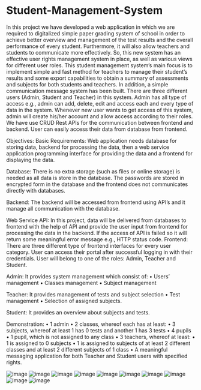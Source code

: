 # Student-Management-System
In this project we have developed a web application in which we are required to digitalized simple paper grading system of school in order to achieve better overview and management of the test results and the overall performance of every student. Furthermore, it will also allow teachers and students to communicate more effectively. So, this new system has an effective user rights management system in place, as well as various views for different user roles.
This student management system’s main focus is to implement simple and fast method for teachers to manage their student’s results and some export capabilities to obtain a summary of assessments and subjects for both students and teachers. In addition, a simple communication message system has been built.
There are three different users (Admin, Student and Teacher) in this system. Admin has all type of access e.g., admin can add, delete, edit and access each and every type of data in the system. Whenever new user wants to get access of this system, admin will create his/her account and allow access according to their roles.
We have use CRUD Rest APIs for the communication between frontend and backend. User can easily access their data from database from frontend.

Objectives:
Basic Requirements:
Web application needs database for storing data, backend for processing the data, then a web service application programming interface for providing the data and a frontend for displaying the data.

Database:
There is no extra storage (such as files or online storage) is needed as all data is store in the database. The passwords are stored in encrypted form in the database and the frontend does not communicates directly with databases.

Backend:
The backend will be accessed from frontend using API’s and it manage all communication with the database.

Web Service API:
In this project, data will be delivered from databases to frontend with the help of API and provide the user input from frontend for processing the data in the backend. If the access of API is failed so it will return some meaningful error message e.g., HTTP status code.
Frontend:
There are three different type of frontend interfaces for every user category. User can access their portal after successful logging in with their credentials. User will belong to one of the roles: Admin, Teacher and Student.

Admin:
It provides system management which consist of:
• Users’ management
• Classes management
• Subject management

Teacher:
It provides management of tests and subject selection
• Test management
• Selection of assigned subjects.

Student:
It provides an overview about subjects and tests.

Demonstration:
• 1 admin
• 2 classes, whereof each has at least:
• 3 subjects, whereof at least 1 has 0 tests and another 1 has 3 tests
• 4 pupils
• 1 pupil, which is not assigned to any class
• 3 teachers, whereof at least:
• 1 is assigned to 0 subjects
• 1 is assigned to subjects of at least 2 different classes and at least 2 different subjects of 1 class
• A meaningful messaging application for both Teacher and Student users with specified rights.

![image](https://user-images.githubusercontent.com/70126786/170975915-a9b217b5-927b-401e-b4f7-c3d91701f995.png)
![image](https://user-images.githubusercontent.com/70126786/170975975-03744b6c-ca53-4850-a8f1-7e89ff8568d3.png)
![image](https://user-images.githubusercontent.com/70126786/170976034-22e2c013-c575-4fa4-b5f1-63eb6deacd02.png)
![image](https://user-images.githubusercontent.com/70126786/170976057-b6b5ca19-7c74-4ae6-8dd0-b268a2d9c194.png)
![image](https://user-images.githubusercontent.com/70126786/170976076-9f5b436f-802a-48ca-bc7f-359c35057127.png)
![image](https://user-images.githubusercontent.com/70126786/170976088-54ee5227-f4c0-4d69-b3b0-9417598388ab.png)
![image](https://user-images.githubusercontent.com/70126786/170976102-7f5c90f9-0eb4-4a81-9627-7d72633c7c23.png)
![image](https://user-images.githubusercontent.com/70126786/170976113-4c11d42c-336b-45d9-9ebb-420d8c573252.png)
![image](https://user-images.githubusercontent.com/70126786/170976262-273468cf-49b0-4f1f-849c-a62207750027.png)
![image](https://user-images.githubusercontent.com/70126786/170976276-e5daee60-4ac1-4ea1-869c-47488fe38105.png)


